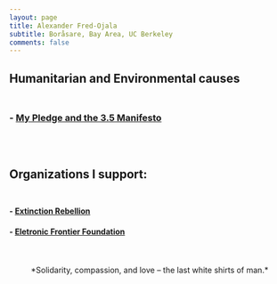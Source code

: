 ```yaml
---
layout: page
title: Alexander Fred-Ojala
subtitle: Boråsare, Bay Area, UC Berkeley
comments: false
---
```


## Humanitarian and Environmental causes<br><br>
### - **[My Pledge and the 3.5 Manifesto](alex.fo/pledge.txt)**

<br><br>


## Organizations I support:<br><br>
#### - **[Extinction Rebellion](https://rebellion.earth/)**
#### - **[Eletronic Frontier Foundation](https://www.eff.org/)**

<br>
<br>

<center>*Solidarity, compassion, and love – the last white shirts of man.*</center>
